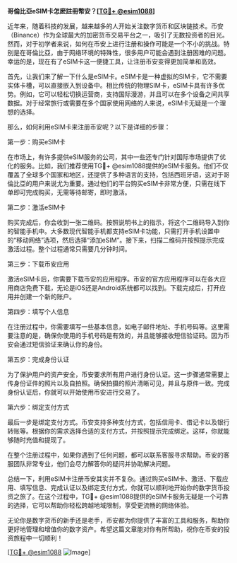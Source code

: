 **哥倫比亞eSIM卡怎麽註冊幣安？[[TG💪+ @esim1088](https://t.me/s/esim1088)]**

近年来，随着科技的发展，越来越多的人开始关注数字货币和区块链技术。币安（Binance）作为全球最大的加密货币交易平台之一，吸引了无数投资者的目光。然而，对于初学者来说，如何在币安上进行注册和操作可能是一个不小的挑战。特别是在哥倫比亞，由于网络环境的特殊性，很多用户可能会遇到注册困难的问题。幸运的是，现在有了eSIM卡这一便捷工具，让注册币安变得更加简单和高效。

首先，让我们来了解一下什么是eSIM卡。eSIM卡是一种虚拟的SIM卡，它不需要实体卡槽，可以直接嵌入到设备中。相比传统的物理SIM卡，eSIM卡具有许多优势。例如，它可以轻松切换运营商，支持国际漫游，并且可以在多个设备之间共享数据。对于经常旅行或需要在多个国家使用网络的人来说，eSIM卡无疑是一个理想的选择。

那么，如何利用eSIM卡来注册币安呢？以下是详细的步骤：

第一步：购买eSIM卡

在市场上，有许多提供eSIM服务的公司，其中一些还专门针对国际市场提供了优化的服务。比如，我们推荐使用TG💪+ @esim1088提供的eSIM卡服务。他们不仅覆盖了全球多个国家和地区，还提供了多种语言的支持，包括西班牙语，这对于哥倫比亞的用户来说尤为重要。通过他们的平台购买eSIM卡非常方便，只需在线下单即可完成购买，无需等待邮寄，即时激活。

第二步：激活eSIM卡

购买完成后，你会收到一张二维码。按照说明书上的指示，将这个二维码导入到你的智能手机中。大多数现代智能手机都支持eSIM卡功能，只需打开手机设置中的“移动网络”选项，然后选择“添加eSIM”。接下来，扫描二维码并按照提示完成激活过程。整个过程通常只需要几分钟时间。

第三步：下载币安应用

激活eSIM卡后，你需要下载币安的应用程序。币安的官方应用程序可以在各大应用商店免费下载，无论是iOS还是Android系统都可以找到。下载完成后，打开应用并创建一个新的账户。

第四步：填写个人信息

在注册过程中，你需要填写一些基本信息，如电子邮件地址、手机号码等。这里需要注意的是，确保你使用的手机号码是有效的，并且能够接收短信验证码。因为币安会通过短信验证来确认你的身份。

第五步：完成身份认证

为了保护用户的资产安全，币安要求所有用户进行身份认证。这一步骤通常需要上传身份证件的照片以及自拍照。确保拍摄的照片清晰可见，并且与原件一致。完成身份认证后，你就可以开始使用币安进行交易了。

第六步：绑定支付方式

最后一步是绑定支付方式。币安支持多种支付方式，包括信用卡、借记卡以及银行转账等。根据你的需求选择合适的支付方式，并按照提示完成绑定。这样，你就能够随时充值和提现了。

在整个注册过程中，如果你遇到了任何问题，都可以联系客服寻求帮助。币安的客服团队非常专业，他们会尽力解答你的疑问并协助解决问题。

总结一下，利用eSIM卡注册币安其实并不复杂。通过购买eSIM卡、激活、下载应用、填写信息、完成认证以及绑定支付方式，你就可以顺利地开始你的数字货币投资之旅了。在这个过程中，TG💪+ @esim1088提供的eSIM卡服务无疑是一个可靠的选择，它可以帮助你轻松跨越地域限制，享受更流畅的网络体验。

无论你是数字货币的新手还是老手，币安都为你提供了丰富的工具和服务，帮助你更好地管理和增值你的数字资产。希望这篇文章能对你有所帮助，祝你在币安的投资旅程中一切顺利！

[[TG💪+ @esim1088](https://t.me/s/esim1088) ![Image](https://i.postimg.cc/4NQfJmqS/Snipaste-2025-05-13-00-14-12.png)]